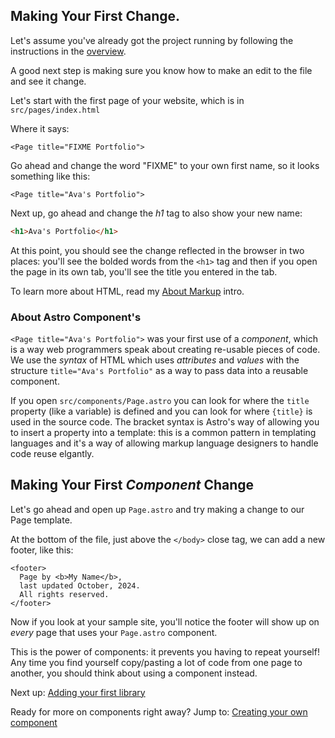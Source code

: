 ## Making Your First Change.

Let's assume you've already got the project running by following
the instructions in the [overview](./1-overview.md).

A good next step is making sure you know how to make an edit to the file and see it change.

Let's start with the first page of your website, which is in `src/pages/index.html`

Where it says:

```astro
<Page title="FIXME Portfolio">
```

Go ahead and change the word "FIXME" to your own first name, so it looks something like this:

```astro
<Page title="Ava's Portfolio">
```

Next up, go ahead and change the _h1_ tag to also show your new name:

```html
<h1>Ava's Portfolio</h1>
```

At this point, you should see the change reflected in the browser in two places: you'll see the bolded
words from the `<h1>` tag and then if you open the page in its own tab, you'll see the title you entered
in the tab.

To learn more about HTML, read my [About Markup](./A-about-markup.md) intro.

### About Astro Component's

`<Page title="Ava's Portfolio">` was your first use of a _component_, which is a way web programmers
speak about creating re-usable pieces of code. We use the _syntax_ of HTML which uses _attributes_ and _values_
with the structure `title="Ava's Portfolio"` as a way to pass data into a reusable component.

If you open `src/components/Page.astro` you can look for where the `title` property (like a variable) is
defined and you can look for where `{title}` is used in the source code. The bracket syntax is Astro's
way of allowing you to insert a property into a template: this is a common pattern in templating languages
and it's a way of allowing markup language designers to handle code reuse elgantly.

## Making Your First *Component* Change

Let's go ahead and open up `Page.astro` and try
making a change to our Page template.

At the bottom of the file, just above the `</body>`
close tag, we can add a new footer, like this:

```astro
<footer>
  Page by <b>My Name</b>, 
  last updated October, 2024.
  All rights reserved.
</footer>
```

Now if you look at your sample site, you'll notice
the footer will show up on *every* page that uses 
your `Page.astro` component. 

This is the power of components: it prevents you having
to repeat yourself! Any time you find yourself copy/pasting a lot of code from one page to another, you should
think about using a component instead.

Next up: [Adding your first library](./3-library-instructions.md)

Ready for more on components right away?
Jump to: [Creating your own component](./5-create-component.md)